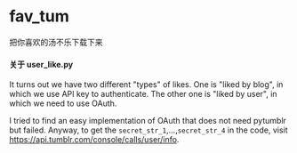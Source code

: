 # fav_tum
把你喜欢的汤不乐下载下来

#### 关于 user_like.py
It turns out we have two different "types" of likes. One is "liked by blog", in which we use API key to authenticate. The other one is "liked by user", in which we need to use OAuth.

I tried to find an easy implementation of OAuth that does not need pytumblr but failed. Anyway, to get the `secret_str_1`,...,`secret_str_4` in the code, visit https://api.tumblr.com/console/calls/user/info.

